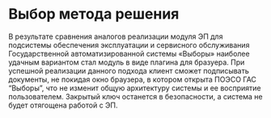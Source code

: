 # Выбор метода решения
В результате сравнения аналогов реализации модуля ЭП для подсистемы обеспечения эксплуатации и сервисного обслуживания Государственной автоматизированной системы «Выборы» наиболее удачным вариантом стал модуль в виде плагина для бразуера. При успешной реализации данного подхода клиент сможет подписывать документы, не покидая окно браузера, в котором открыта ПОЭСО ГАС “Выборы”, что не изменит общую архитектуру системы и ее восприятие пользователем. Закрытый ключ останется в безопасности, а система не будет отягощена работой с ЭП.
